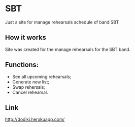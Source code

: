 # SBT
Just a site for manage rehearsals schedule of band SBT  

## How it works
Site was created for the manage rehearsals for the SBT band.

## Functions:
* See all upcoming rehearsals;
* Generate new list;
* Swap rehersals;
* Cancel rehearsal.

## Link
http://dodiki.herokuapp.com/
